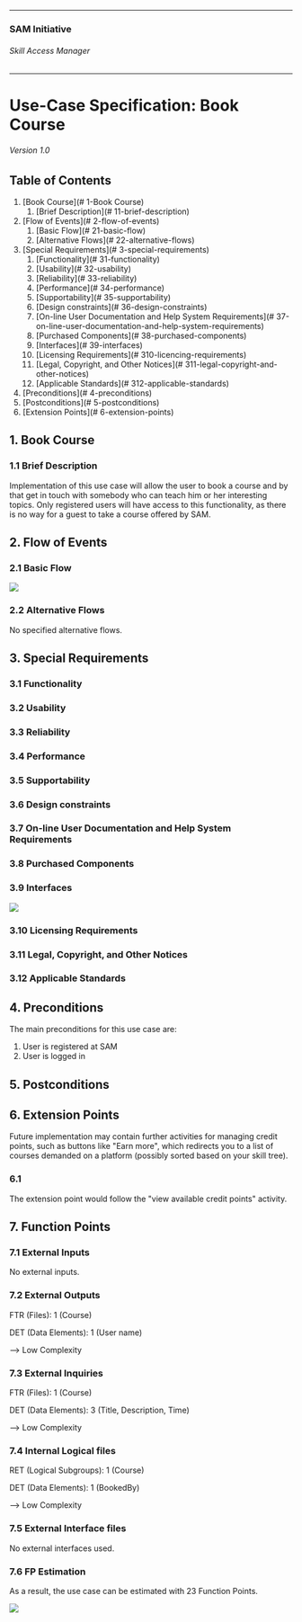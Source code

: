 * * *

### SAM Initiative

###### Skill Access Manager

* * *

# Use-Case Specification: Book Course

###### Version 1.0

## Table of Contents

1.  [Book Course](# 1-Book Course)
    1.  [Brief Description](# 11-brief-description)
2.  [Flow of Events](# 2-flow-of-events)
    1.  [Basic Flow](# 21-basic-flow)
    2.  [Alternative Flows](# 22-alternative-flows)
3.  [Special Requirements](# 3-special-requirements)
    1.  [Functionality](# 31-functionality)
    2.  [Usability](# 32-usability)
    3.  [Reliability](# 33-reliability)
    4.  [Performance](# 34-performance)
    5.  [Supportability](# 35-supportability)
    6.  [Design constraints](# 36-design-constraints)
    7.  [On-line User Documentation and Help System Requirements](# 37-on-line-user-documentation-and-help-system-requirements)
    8.  [Purchased Components](# 38-purchased-components)
    9.  [Interfaces](# 39-interfaces)
    10.  [Licensing Requirements](# 310-licencing-requirements)
    11.  [Legal, Copyright, and Other Notices](# 311-legal-copyright-and-other-notices)
    12.  [Applicable Standards](# 312-applicable-standards)
4.  [Preconditions](# 4-preconditions)
5.  [Postconditions](# 5-postconditions)
6.  [Extension Points](# 6-extension-points)

## 1\. Book Course

### 1.1 Brief Description

Implementation of this use case will allow the user to book a course and by that get in touch with somebody who can teach him or her interesting topics. Only registered users will have access to this functionality, as there is no way for a guest to take a course offered by SAM.

## 2\. Flow of Events

### 2.1 Basic Flow

![](ad_book-course.png)

### 2.2 Alternative Flows

No specified alternative flows.

## 3\. Special Requirements

### 3.1 Functionality

### 3.2 Usability

### 3.3 Reliability

### 3.4 Performance

### 3.5 Supportability

### 3.6 Design constraints

### 3.7 On-line User Documentation and Help System Requirements

### 3.8 Purchased Components

### 3.9 Interfaces

![](wf_book-course.png)

### 3.10 Licensing Requirements

### 3.11 Legal, Copyright, and Other Notices

### 3.12 Applicable Standards

## 4\. Preconditions

The main preconditions for this use case are:

1.  User is registered at SAM
2.  User is logged in

## 5\. Postconditions

## 6\. Extension Points

Future implementation may contain further activities for managing credit points, such as buttons like "Earn more", which redirects you to a list of courses demanded on a platform (possibly sorted based on your skill tree).

### 6.1

The extension point would follow the "view available credit points" activity.

## 7\. Function Points

### 7.1 External Inputs

No external inputs.

### 7.2 External Outputs

FTR (Files): 1 (Course)

DET (Data Elements): 1 (User name)

--> Low Complexity

### 7.3 External Inquiries

FTR (Files): 1 (Course)

DET (Data Elements): 3 (Title, Description, Time)

--> Low Complexity

### 7.4 Internal Logical files

RET (Logical Subgroups): 1 (Course)

DET (Data Elements): 1 (BookedBy)

--> Low Complexity

### 7.5 External Interface files

No external interfaces used.

### 7.6 FP Estimation


As a result, the use case can be estimated with 23 Function Points. 

![](fp_domain-characteristic_uc-7.PNG)